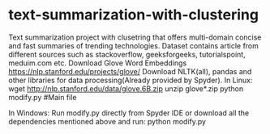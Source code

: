 # text-summarization-with-clustering
Text summarization project with clusetring that offers multi-domain concise and fast summaries of trending technologies. Dataset contains article from different sources such as stackoverflow, geeksforgeeks, tutorialspoint, meduim.com etc.
Download Glove Word Embeddings https://nlp.stanford.edu/projects/glove/
Download NLTK(all), pandas and other libraries for data processing(Already provided by Spyder).
In Linux:
  wget http://nlp.stanford.edu/data/glove.6B.zip
  unzip glove*.zip
  python modify.py #Main file
  
In Windows:
  Run modify.py directly from Spyder IDE or download all the dependencies mentioned above and run: python modify.py
